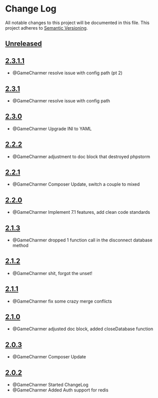 # Change Log
All notable changes to this project will be documented in this file.
This project adheres to [Semantic Versioning](http://semver.org/).

## [Unreleased](https://gitlab.konghack.com/GCWorld/Common)




## [2.3.1.1](https://github.com/KongHack/Common/releases/tag/2.3.1.1)
 - @GameCharmer resolve issue with config path (pt 2)

## [2.3.1](https://github.com/KongHack/Common/releases/tag/2.3.1)
 - @GameCharmer resolve issue with config path


## [2.3.0](https://github.com/KongHack/Common/releases/tag/2.3.0)
 - @GameCharmer Upgrade INI to YAML


## [2.2.2](https://github.com/KongHack/Common/releases/tag/2.2.2)
 - @GameCharmer adjustment to doc block that destroyed phpstorm


## [2.2.1](https://github.com/KongHack/Common/releases/tag/2.2.1)
 - @GameCharmer Composer Update, switch a couple to mixed


## [2.2.0](https://github.com/KongHack/Common/releases/tag/2.2.0)
 - @GameCharmer Implement 7.1 features, add clean code standards


## [2.1.3](https://github.com/KongHack/Common/releases/tag/2.1.3)
 - @GameCharmer dropped 1 function call in the disconnect database method


## [2.1.2](https://github.com/KongHack/Common/releases/tag/2.1.2)
 - @GameCharmer shit, forgot the unset!


## [2.1.1](https://github.com/KongHack/Common/releases/tag/2.1.1)
 - @GameCharmer fix some crazy merge conflicts


## [2.1.0](https://github.com/KongHack/Common/releases/tag/2.1.0)
 - @GameCharmer adjusted doc block, added closeDatabase function


## [2.0.3](https://github.com/KongHack/Common/releases/tag/2.0.3)
 - @GameCharmer Composer Update


## [2.0.2](https://github.com/KongHack/Common/releases/tag/2.0.2)
 - @GameCharmer Started ChangeLog
 - @GameCharmer Added Auth support for redis
